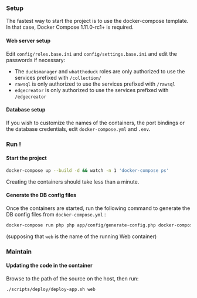 ### Setup

The fastest way to start the project is to use the docker-compose template. In that case, Docker Compose 1.11.0-rc1+ is required.

#### Web server setup

Edit `config/roles.base.ini` and `config/settings.base.ini` and edit the passwords if necessary:
* The `ducksmanager` and `whattheduck` roles are only authorized to use the services prefixed with `/collection/`
* `rawsql` is only authorized to use the services prefixed with `/rawsql`
* `edgecreator` is only authorized to use the services prefixed with `/edgecreator`

#### Database setup

If you wish to customize the names of the containers, the port bindings or the database credentials, edit `docker-compose.yml` and `.env`.

### Run !

#### Start the project

```bash
docker-compose up --build -d && watch -n 1 'docker-compose ps'
```

Creating the containers should take less than a minute. 

#### Generate the DB config files

Once the containers are started, run the following command to generate the DB config files from `docker-compose.yml` :
```bash
docker-compose run php php app/config/generate-config.php docker-compose.yml .env
```
(supposing that `web` is the name of the running Web container)


### Maintain

#### Updating the code in the container

Browse to the path of the source on the host, then run: 
```bash
./scripts/deploy/deploy-app.sh web
```

